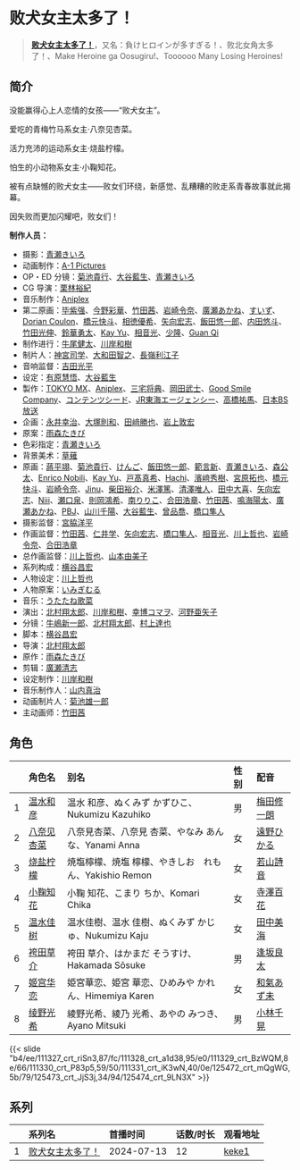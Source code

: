# 败犬女主太多了！


> <u>**[败犬女主太多了！](https://bgm.tv/subject/464376)**</u>，又名：負けヒロインが多すぎる！、败北女角太多了！、Make Heroine ga Oosugiru!、Toooooo Many Losing Heroines!

## 简介

没能赢得心上人恋情的女孩——“败犬女主”。

爱吃的青梅竹马系女主·八奈见杏菜。

活力充沛的运动系女主·烧盐柠檬。

怕生的小动物系女主·小鞠知花。

被有点缺憾的败犬女主——败女们环绕，新感觉、乱糟糟的败走系青春故事就此揭幕。

因失败而更加闪耀吧，败女们！

**制作人员：**
- 摄影：[青瀬きいろ](https://bgm.tv/person/67709)
- 动画制作：[A-1 Pictures](https://bgm.tv/person/3525)
- OP・ED 分镜：[菊池貴行](https://bgm.tv/person/37594)、[大谷藍生](https://bgm.tv/person/40669)、[青瀬きいろ](https://bgm.tv/person/67709)
- CG 导演：[栗林裕紀](https://bgm.tv/person/37619)
- 音乐制作：[Aniplex](https://bgm.tv/person/645)
- 第二原画：[毕紫强](https://bgm.tv/person/51908)、[今野彩華](https://bgm.tv/person/62725)、[竹田茜](https://bgm.tv/person/59200)、[岩崎令奈](https://bgm.tv/person/38874)、[廣瀬あかね](https://bgm.tv/person/59593)、[すいず](https://bgm.tv/person/70534)、[Dorian Coulon](https://bgm.tv/person/56025)、[橋元快斗](https://bgm.tv/person/58555)、[相徳優希](https://bgm.tv/person/66704)、[矢向宏志](https://bgm.tv/person/12763)、[飯田悠一郎](https://bgm.tv/person/58896)、[内田悠斗](https://bgm.tv/person/66129)、[竹田光伸](https://bgm.tv/person/53953)、[鈴華勇太](https://bgm.tv/person/48757)、[Kay Yu](https://bgm.tv/person/48687)、[相音光](https://bgm.tv/person/42270)、[少隆](https://bgm.tv/person/50060)、[Guan Qi](https://bgm.tv/person/71296)
- 制作进行：[牛尾健太](https://bgm.tv/person/67041)、[川岸和樹](https://bgm.tv/person/67106)
- 制片人：[神宮司学](https://bgm.tv/person/51243)、[大和田智之](https://bgm.tv/person/42868)、[長嶺利江子](https://bgm.tv/person/66982)
- 音响监督：[吉田光平](https://bgm.tv/person/46573)
- 设定：[有原慧悟](https://bgm.tv/person/59869)、[大谷藍生](https://bgm.tv/person/40669)
- 製作：[TOKYO MX](https://bgm.tv/person/27644)、[Aniplex](https://bgm.tv/person/645)、[三宅将典](https://bgm.tv/person/41510)、[岡田武士](https://bgm.tv/person/24837)、[Good Smile Company](https://bgm.tv/person/9020)、[コンテンツシード](https://bgm.tv/person/44559)、[JR東海エージェンシー](https://bgm.tv/person/67695)、[高橋祐馬](https://bgm.tv/person/31685)、[日本BS放送](https://bgm.tv/person/28584)
- 企画：[永井幸治](https://bgm.tv/person/22684)、[大塚則和](https://bgm.tv/person/36808)、[田﨑勝也](https://bgm.tv/person/43073)、[岩上敦宏](https://bgm.tv/person/5782)
- 原案：[雨森たきび](https://bgm.tv/person/42371)
- 色彩指定：[青瀬きいろ](https://bgm.tv/person/67709)
- 背景美术：[草薙](https://bgm.tv/person/5992)
- 原画：[蔣平翊](https://bgm.tv/person/50665)、[菊池貴行](https://bgm.tv/person/37594)、[けんご](https://bgm.tv/person/60366)、[飯田悠一郎](https://bgm.tv/person/58896)、[範言新](https://bgm.tv/person/49518)、[青瀬きいろ](https://bgm.tv/person/67709)、[森公太](https://bgm.tv/person/35375)、[Enrico Nobili](https://bgm.tv/person/57767)、[Kay Yu](https://bgm.tv/person/48687)、[戸髙真希](https://bgm.tv/person/30991)、[Hachi](https://bgm.tv/person/64400)、[濱﨑秀樹](https://bgm.tv/person/45566)、[宮原拓也](https://bgm.tv/person/24736)、[橋元快斗](https://bgm.tv/person/58555)、[岩崎令奈](https://bgm.tv/person/38874)、[Jinu](https://bgm.tv/person/60367)、[柴田裕介](https://bgm.tv/person/35460)、[米澤篤](https://bgm.tv/person/51063)、[清澤唯人](https://bgm.tv/person/53035)、[田中大喜](https://bgm.tv/person/43145)、[矢向宏志](https://bgm.tv/person/12763)、[Niii](https://bgm.tv/person/47173)、[瀬口泉](https://bgm.tv/person/33643)、[則岡鴻希](https://bgm.tv/person/66127)、[南りりこ](https://bgm.tv/person/43442)、[合田浩章](https://bgm.tv/person/54)、[竹田茜](https://bgm.tv/person/59200)、[鳴海陽太](https://bgm.tv/person/57810)、[廣瀬あかね](https://bgm.tv/person/59593)、[PBJ](https://bgm.tv/person/67683)、[山川千陽](https://bgm.tv/person/58322)、[大谷藍生](https://bgm.tv/person/40669)、[曾品喬](https://bgm.tv/person/51347)、[橋口隼人](https://bgm.tv/person/30556)
- 摄影监督：[宮脇洋平](https://bgm.tv/person/42935)
- 作画监督：[竹田茜](https://bgm.tv/person/59200)、[仁井学](https://bgm.tv/person/21153)、[矢向宏志](https://bgm.tv/person/12763)、[橋口隼人](https://bgm.tv/person/30556)、[相音光](https://bgm.tv/person/42270)、[川上哲也](https://bgm.tv/person/3515)、[岩崎令奈](https://bgm.tv/person/38874)、[合田浩章](https://bgm.tv/person/54)
- 总作画监督：[川上哲也](https://bgm.tv/person/3515)、[山本由美子](https://bgm.tv/person/35620)
- 系列构成：[横谷昌宏](https://bgm.tv/person/3296)
- 人物设定：[川上哲也](https://bgm.tv/person/3515)
- 人物原案：[いみぎむる](https://bgm.tv/person/13418)
- 音乐：[うたたね歌菜](https://bgm.tv/person/32910)
- 演出：[北村翔太郎](https://bgm.tv/person/46538)、[川岸和樹](https://bgm.tv/person/67106)、[幸博コマヲ](https://bgm.tv/person/57261)、[河野亜矢子](https://bgm.tv/person/20237)
- 分镜：[牛嶋新一郎](https://bgm.tv/person/19153)、[北村翔太郎](https://bgm.tv/person/46538)、[村上達也](https://bgm.tv/person/46560)
- 脚本：[横谷昌宏](https://bgm.tv/person/3296)
- 导演：[北村翔太郎](https://bgm.tv/person/46538)
- 原作：[雨森たきび](https://bgm.tv/person/42371)
- 剪辑：[廣瀬清志](https://bgm.tv/person/23031)
- 设定制作：[川岸和樹](https://bgm.tv/person/67106)
- 音乐制作人：[山内真治](https://bgm.tv/person/55080)
- 动画制片人：[菊池雄一郎](https://bgm.tv/person/36241)
- 主动画师：[竹田茜](https://bgm.tv/person/59200)

## 角色

|     |   角色名   |   别名  | 性别 |  配音  |
|:--- |:------  |:----      |:---  |:--   |
| 1 | [温水和彦](https://bgm.tv/character/111327) | 温水 和彦、ぬくみず かずひこ、Nukumizu Kazuhiko | 男 | [梅田修一朗](https://bgm.tv/person/41073) |
| 2 | [八奈见杏菜](https://bgm.tv/character/111328) | 八奈見杏菜、八奈見 杏菜、やなみ あんな、Yanami Anna | 女 | [遠野ひかる](https://bgm.tv/person/32639) |
| 3 | [烧盐柠檬](https://bgm.tv/character/111329) | 焼塩檸檬、焼塩 檸檬、やきしお　れもん、Yakishio Remon | 女 | [若山詩音](https://bgm.tv/person/34866) |
| 4 | [小鞠知花](https://bgm.tv/character/111330) | 小鞠 知花、こまり ちか、Komari Chika | 女 | [寺澤百花](https://bgm.tv/person/49576) |
| 5 | [温水佳树](https://bgm.tv/character/111331) | 温水佳樹、温水 佳樹、ぬくみず かじゅ、Nukumizu Kaju | 女 | [田中美海](https://bgm.tv/person/13683) |
| 6 | [袴田草介](https://bgm.tv/character/125472) | 袴田 草介、はかまだ そうすけ、Hakamada Sōsuke | 男 | [逢坂良太](https://bgm.tv/person/7385) |
| 7 | [姬宫华恋](https://bgm.tv/character/125473) | 姫宮華恋、姫宮 華恋、ひめみや かれん、Himemiya Karen | 女 | [和氣あず未](https://bgm.tv/person/19353) |
| 8 | [绫野光希](https://bgm.tv/character/125474) | 綾野光希、綾乃 光希、あやの みつき、Ayano Mitsuki | 男 | [小林千晃](https://bgm.tv/person/32265) |

{{< slide "b4/ee/111327_crt_riSn3,87/fc/111328_crt_a1d38,95/e0/111329_crt_BzWQM,8e/66/111330_crt_P83p5,59/50/111331_crt_iK3wN,40/0e/125472_crt_mQgWG,5b/79/125473_crt_JjS3j,34/94/125474_crt_9LN3X" >}}

## 系列

|     | 系列名                                       | 首播时间       | 话数/时长 | 观看地址                                                      |
| :-- | :---------------------------------------- | :--------- | :---- | :-------------------------------------------------------- |
| 1   | [败犬女主太多了！](https://bgm.tv/subject/464376) | 2024-07-13 | 12    | [keke1](https://www.keke1.app/play/239216-32-934869.html) |

<!--

## 配乐

{{< media ""
""
"music">}}

## MAD

{{< media auto="mad/toooooo_many_losing_heroines!" >}}

-->



